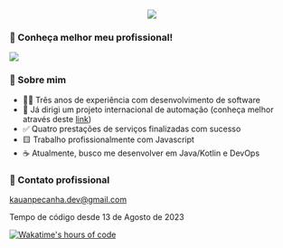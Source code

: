 <!---->
<h1 align="center">
    <img src="https://readme-typing-svg.herokuapp.com/?font=Montserrat&size=35&center=true&vCenter=true&width=500&height=70&duration=3000&lines=Olá!;+Me+chamo+Kauan+Peçanha.;" />
</h1>

### 👔 Conheça melhor meu profissional!
<!--Badge do Linkedin-->
<a href="https://www.linkedin.com/in/kauan-peçanha-171539241" target="_blank">
  <img src="https://img.shields.io/badge/LinkedIn-0077B5?style=for-the-badge&logo=linkedin&logoColor=white" target="_blank" />
</a>

### 🚀 Sobre mim
- 🤵🏽 Três anos de experiência com desenvolvimento de software
- 🛫 Já dirigi um projeto internacional de automação (conheça melhor através deste <a href="https://www.uerj.br/noticia/empresa-junior-da-uerj-participa-de-mostra-da-artista-visual-laura-lima-no-museu-de-arte-contemporanea-de-barcelona/">link</a>)
- ✅ Quatro prestações de serviços finalizadas com sucesso
- 🟨 Trabalho profissionalmente com Javascript
- ☕ Atualmente, busco me desenvolver em Java/Kotlin e DevOps

### 📧 Contato profissional
kauanpecanha.dev@gmail.com
<!--
### Conheça minhas estatísticas abaixo:
-->

<!-- Estatísticas do Github -->
<!-- ![kauanpecanha's GitHub stats](https://github-readme-stats.vercel.app/api?username=kauanpecanha&count_private=true&hide=stars&theme=midnight-purple) -->
<!-- Linguagens mais programadas no github stats -->
<!-- [![Top Langs](https://github-readme-stats.vercel.app/api/top-langs/?username=kauanpecanha&hide=jupyter%20notebook,c%2B%2B)](https://github.com/kauanpecanha/github-readme-stats) -->

Tempo de código desde 13 de Agosto de 2023

[![Wakatime's hours of code](https://wakatime.com/badge/user/2c59aa78-1393-4679-bb13-0525ed47791b.svg)](https://wakatime.com/@2c59aa78-1393-4679-bb13-0525ed47791b)
